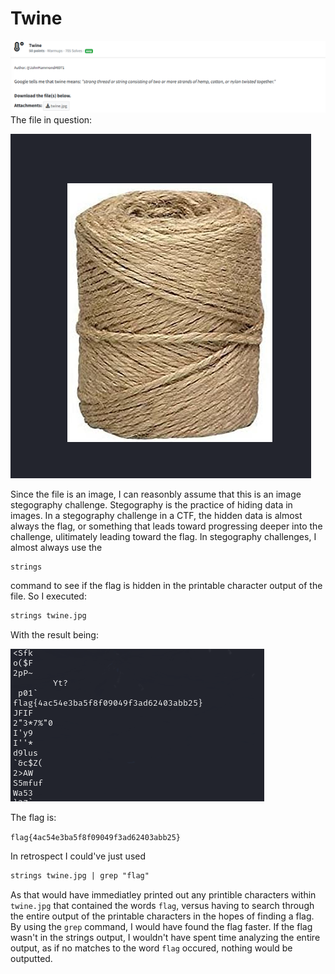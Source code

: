 # Twine
![](../images/twine-part-1.png)
The file in question:

![](../images/twine-part-2.png)

Since the file is an image, I can reasonbly assume that this is an image stegography challenge. Stegography is the practice of hiding data in images. In a stegography challenge in a CTF, the hidden data is almost always the flag, or something that leads toward progressing deeper into the challenge, ulitimately leading toward the flag. In stegography challenges, I almost always use the 
```txt
strings
```
command to see if the flag is hidden in the printable character output of the file. So I executed:

```txt
strings twine.jpg
```
With the result being:

![](../images/twine-part-3.png)

The flag is: 

`flag{4ac54e3ba5f8f09049f3ad62403abb25}`

In retrospect I could've just used 

```txt
strings twine.jpg | grep "flag"
```
As that would have immediatley printed out any printible characters within `twine.jpg` that contained the words `flag`, versus having to search through the entire output of the printable characters in the hopes of finding a flag. By using the `grep` command, I would have found the flag faster. If the flag wasn't in the strings output, I wouldn't have spent time analyzing the entire output, as if no matches to the word `flag` occured, nothing would be outputted. 
